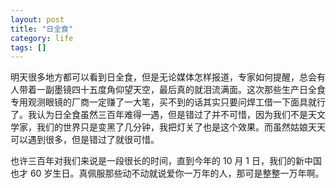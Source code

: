 ```yaml
---
layout: post
title: "日全食"
category: life
tags: []
---
```



明天很多地方都可以看到日全食，但是无论媒体怎样报道，专家如何提醒，总会有人带着一副墨镜四十五度角仰望天空，最后真的就泪流满面。这次那些生产日全食专用观测眼镜的厂商一定赚了一大笔，买不到的话其实只要问焊工借一下面具就行了。我认为日全食虽然三百年难得一遇，但是错过了并不可惜，因为我们不是天文学家，我们的世界只是变黑了几分钟，我把灯关了也是这个效果。而虽然姑娘天天可以遇到很多，但是错过了就很可惜。


也许三百年对我们来说是一段很长的时间，直到今年的 10 月 1 日，我们的新中国也才 60 岁生日。真佩服那些动不动就说爱你一万年的人，那可是整整一万年啊。
